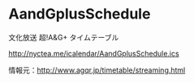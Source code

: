 # AandGplusSchedule

文化放送 超!A&G+ タイムテーブル

http://nyctea.me/icalendar/AandGplusSchedule.ics

情報元：http://www.agqr.jp/timetable/streaming.html 
